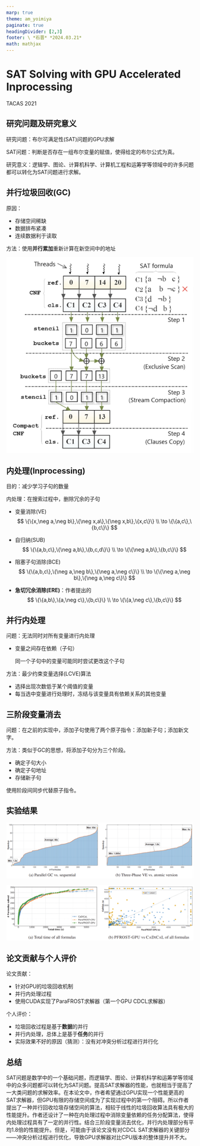 ```yaml
---
marp: true
theme: am_yoimiya
paginate: true
headingDivider: [2,3]
footer: \ *石晋* *2024.03.21*
math: mathjax
---
```


<!-- _class: cover_a -->
<!-- _paginate: "" -->
<!-- _footer: "" -->

# SAT Solving with GPU Accelerated Inprocessing

TACAS 2021

## 研究问题及研究意义

研究问题：布尔可满足性(SAT)问题的GPU求解

SAT问题：判断是否存在一组布尔变量的赋值，使得给定的布尔公式为真。

研究意义：逻辑学、图论、计算机科学、计算机工程和运筹学等领域中的许多问题都可以转化为SAT问题进行求解。

## 并行垃圾回收(GC)

<!-- _class: cols-2-46 -->

<div class=ldiv>

原因：

- 存储空间稀缺
- 数据排布紧凑
- 连续数据利于读取

方法：使用**并行累加**重新计算在新空间中的地址

</div>

![#c h:500](./_TACAS_2021_GPU%20Inprocessing.assets/image-20240317161339255.png)

## 内处理(Inprocessing)

目的：减少学习子句的数量

内处理：在搜索过程中，删除冗余的子句

- 变量消除(VE)
  $$
  \{\{x,\neg a,\neg b\},\{\neg x,a\},\{\neg x,b\},\{x,c\}\} \\
  \to \{\{a,c\},\{b,c\}\}
  $$

- 自归纳(SUB)
  $$
  \{\{a,b,c\},\{\neg a,b\},\{b,c,d\}\} \\
  \to \{\{\neg a,b\},\{b,c\}\}
  $$

- 阻塞子句消除(BCE)
  $$
  \{\{a,b,c\},\{\neg a,\neg b\},\{\neg a,\neg c\}\} \\
  \to \{\{\neg a,\neg b\},\{\neg a,\neg c\}\}
  $$

- **急切冗余消除(ERE)**：作者提出的
  $$
  \{\{a,b\},\{a,\neg c\},\{b,c\}\} \\
  \to \{\{a,\neg c\},\{b,c\}\}
  $$

## 并行内处理

问题：无法同时对所有变量进行内处理

- 变量之间存在依赖（子句）

  同一个子句中的变量可能同时尝试更改这个子句

方法：最少约束变量选择(LCVE)算法

- 选择出现次数低于某个阈值的变量
- 每当选中变量进行处理时，冻结与该变量具有依赖关系的其他变量

## 三阶段变量消去

问题：在之前的实现中，添加子句使用了两个原子指令：添加新子句；添加新文字。

方法：类似于GC的思想，将添加子句分为三个阶段。

- 确定子句大小
- 确定子句地址
- 存储新子句

使用阶段间同步代替原子指令。

## 实验结果

![#c h:250](./_TACAS_2021_GPU%20Inprocessing.assets/image-20240317165929059.png)

![#c h:250](./_TACAS_2021_GPU%20Inprocessing.assets/image-20240317170101465.png)

## 论文贡献与个人评价

论文贡献：

- 针对GPU的垃圾回收机制
- 并行内处理过程
- 使用CUDA实现了ParaFROST求解器（第一个GPU CDCL求解器）

个人评价：

- 垃圾回收过程是基于**数据**的并行
- 并行内处理，总体上是基于**任务**的并行
- 实际效果不好的原因（猜测）：没有对冲突分析过程进行并行化

## 总结

SAT问题是数学中的一个基础问题，而逻辑学、图论、计算机科学和运筹学等领域中的众多问题都可以转化为SAT问题。提高SAT求解器的性能，也就相当于提高了一大类问题的求解效率。在本论文中，作者希望通过GPU实现一个性能更高的SAT求解器，但GPU有限的存储空间成为了实现过程中的第一个阻碍。所以作者提出了一种并行回收垃圾存储空间的算法，相较于线性的垃圾回收算法具有极大的性能提升。作者还设计了一种在内处理过程中消除变量依赖的任务分配算法，使得内处理过程具有了一定的并行性。结合三阶段变量消去优化，并行内处理部分有平均1.8倍的性能提升。但是，可能由于该论文没有对CDCL SAT求解器的关键部分——冲突分析过程进行优化，导致GPU求解器对比CPU版本的整体提升并不大。
